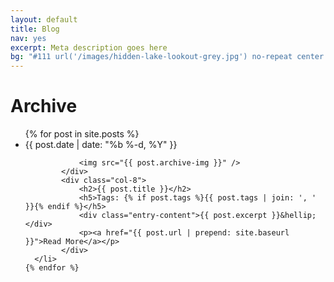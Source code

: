 ```yaml
---
layout: default
title: Blog
nav: yes
excerpt: Meta description goes here
bg: "#111 url('/images/hidden-lake-lookout-grey.jpg') no-repeat center -450px; background-size: cover;"
---
```

<div class="page-heading">
    <h1>Archive</h1>
</div>
<div class="wrapper">
    <ul class="post-list">
    {% for post in site.posts %}
      <li class="row centered card"  onclick="location.href='{{ post.url | prepend: site.baseurl }}';">
            <span class="post-meta">{{ post.date | date: "%b %-d, %Y" }}</span>
            <div class="col-4">
                
                <img src="{{ post.archive-img }}" />
            </div>
            <div class="col-8">
                <h2>{{ post.title }}</h2>
                <h5>Tags: {% if post.tags %}{{ post.tags | join: ', ' }}{% endif %}</h5>
                <div class="entry-content">{{ post.excerpt }}&hellip;</div>
                <p><a href="{{ post.url | prepend: site.baseurl }}">Read More</a></p>
            </div>
      </li>
    {% endfor %}
  </ul>
</div>